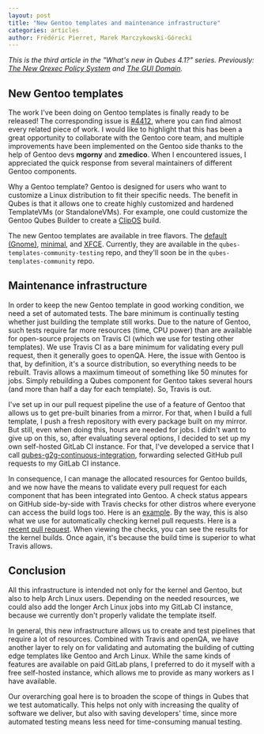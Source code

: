 ```yaml
---
layout: post
title: "New Gentoo templates and maintenance infrastructure"
categories: articles
author: Frédéric Pierret, Marek Marczykowski-Górecki
---
```


_This is the third article in the "What's new in Qubes 4.1?" series.
Previously: [The New Qrexec Policy
System](https://www.qubes-os.org/news/2020/06/22/new-qrexec-policy-system/)
and
[The GUI Domain](https://www.qubes-os.org/news/2020/03/18/gui-domain/)._

New Gentoo templates
--------------------

The work I've been doing on Gentoo templates is finally ready to be
released! The corresponding issue is
[#4412](https://github.com/QubesOS/qubes-issues/issues/4412), where you
can find almost every related piece of work. I would like to highlight
that this has been a great opportunity to collaborate with the Gentoo
core team, and multiple improvements have been implemented on the Gentoo
side thanks to the help of Gentoo devs **mgorny** and **zmedico**. When
I encountered issues, I appreciated the quick response from several
maintainers of different Gentoo components.

Why a Gentoo template? Gentoo is designed for users who want to
customize a Linux distribution to fit their specific needs. The benefit
in Qubes is that it allows one to create highly customized and hardened
TemplateVMs (or StandaloneVMs). For example, one could customize the
Gentoo Qubes Builder to create a [ClipOS](https://clip-os.org/en/) build.

The new Gentoo templates are available in tree flavors. The [default
(Gnome)](https://www.qubes-os.org/doc/templates/gentoo/),
[minimal](https://www.qubes-os.org/doc/templates/minimal/), and
[XFCE](https://www.qubes-os.org/doc/templates/xfce/). Currently, they
are available in the `qubes-templates-community-testing` repo, and
they'll soon be in the `qubes-templates-community` repo.

Maintenance infrastructure
--------------------------

In order to keep the new Gentoo template in good working condition, we
need a set of automated tests. The bare minimum is continually testing
whether just building the template still works. Due to the nature of
Gentoo, such tests require far more resources (time, CPU power) than are
available for open-source projects on Travis CI (which we use for
testing other templates). We use Travis CI as a bare minimum for
validating every pull request, then it generally goes to openQA. Here,
the issue with Gentoo is that, by definition, it's a source
distribution, so everything needs to be rebuilt. Travis allows a maximum
timeout of something like 50 minutes for jobs. Simply rebuilding a Qubes
component for Gentoo takes several hours (and more than half a day for
each template). So, Travis is out.

I've set up in our pull request pipeline the use of a feature of Gentoo
that allows us to get pre-built binaries from a mirror. For that, when I
build a full template, I push a fresh repository with every package
built on my mirror. But still, even when doing this, hours are needed
for jobs. I didn't want to give up on this, so, after evaluating several
options, I decided to set up my own self-hosted GitLab CI instance. For
that, I've developed a service that I call
[qubes-g2g-continuous-integration](https://github.com/fepitre/qubes-g2g-continuous-integration/),
forwarding selected GitHub pull requests to my GitLab CI instance.

In consequence, I can manage the allocated resources for Gentoo builds,
and we now have the means to validate every pull request for each
component that has been integrated into Gentoo. A check status appears
on GitHub side-by-side with Travis checks for other distros where
everyone can access the build logs too. Here is an
[example](https://gitlab.notset.fr/fepitre-bot/qubes-app-linux-input-proxy/-/pipelines/346).
By the way, this is also what we use for automatically checking kernel
pull requests. Here is a [recent pull
request](https://github.com/QubesOS/qubes-linux-kernel/pull/276). When
viewing the checks, you can see the results for the kernel builds. Once
again, it's because the build time is superior to what Travis allows.

Conclusion
----------

All this infrastructure is intended not only for the kernel and Gentoo,
but also to help Arch Linux users. Depending on the needed resources, we
could also add the longer Arch Linux jobs into my GitLab CI instance,
because we currently don't properly validate the template itself.

In general, this new infrastructure allows us to create and test
pipelines that require a lot of resources. Combined with Travis and
openQA, we have another layer to rely on for validating and automating
the building of cutting edge templates like Gentoo and Arch Linux. While
the same kinds of features are available on paid GitLab plans, I
preferred to do it myself with a free self-hosted instance, which allows
me to provide as many workers as I have available.

Our overarching goal here is to broaden the scope of things in Qubes
that we test automatically. This helps not only with increasing the
quality of software we deliver, but also with saving developers' time,
since more automated testing means less need for time-consuming manual
testing.

